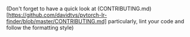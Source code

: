 (Don't forget to have a quick look at (CONTRIBUTING.md)[https://github.com/davidtvs/pytorch-lr-finder/blob/master/CONTRIBUTING.md] particularly, lint your code and follow the formatting style)
